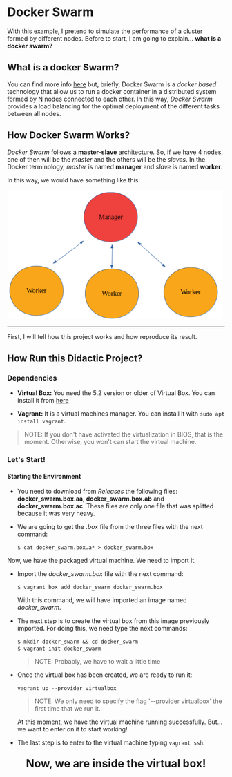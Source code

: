 # Docker Swarm

With this example, I pretend to simulate the performance of a cluster formed by different nodes. Before to start, I am going to explain... **what is a docker swarm?**

## What is a docker Swarm?

You can find more info [here](https://docs.docker.com/engine/swarm/key-concepts/) but, briefly, Docker Swarm is a *docker based* technology that allow us to run a docker container in a distributed system formed by N nodes connected to each other. In this way, *Docker Swarm* provides a load balancing for the optimal deployment of the different tasks between all nodes.

## How Docker Swarm Works?
*Docker Swarm* follows a **master-slave** architecture. So, if we have 4 nodes, one of then will be the *master* and the others will be the *slaves*. In the Docker terminology, *master* is named **manager** and *slave* is named **worker**.

In this way, we would have something like this:

<img src="docs/swarm_scheme.png" width="500" height="300">

<hr />

First, I will tell how this project works and how reproduce its result.

## How Run this Didactic Project?

### Dependencies

* **Virtual Box:** You need the 5.2 version or older of Virtual Box. You can install it from [here](https://www.virtualbox.org/wiki/Download_Old_Builds_5_2)

* **Vagrant:** It is a virtual machines manager. You can install it with ``sudo apt install vagrant``.

> NOTE: If you don't have activated the virtualization in BIOS, that is the moment. Otherwise, you won't can start the virtual machine.

### Let's Start!

#### Starting the Environment

* You need to download from *Releases* the following files: **docker_swarm.box.aa, docker_swarm.box.ab** and **docker_swarm.box.ac**. These files are only one file that was splitted because it was very heavy.

* We are going to get the *.box* file from the three files with the next command:

  ```
  $ cat docker_swarm.box.a* > docker_swarm.box
  ```
Now, we have the packaged virtual machine. We need to import it.

* Import the *docker_swarm.box* file with the next command:

  ```
  $ vagrant box add docker_swarm docker_swarm.box
  ```

  With this command, we will have imported an image named *docker_swarm*.

* The next step is to create the virtual box from this image previously imported. For doing this, we need type the next commands:

  ```
  $ mkdir docker_swarm && cd docker_swarm
  $ vagrant init docker_swarm
  ```
  > NOTE: Probably, we have to wait a little time

* Once the virtual box has been created, we are ready to run it:

  ```
  vagrant up --provider virtualbox
  ```
  > NOTE: We only need to specify the flag '--provider virtualbox' the first time that we run it.

  At this moment, we have the virtual machine running successfully. But... we want to enter on it to start working!

* The last step is to enter to the virtual machine typing ``vagrant ssh``.

**<p align=center style="font-size:25px">Now, we are inside the virtual box!</p>**
